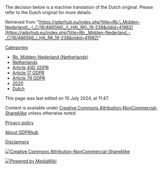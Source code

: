 The decision below is a machine translation of the Dutch original. Please refer to the Dutch original for more details.

Retrieved from "[https://gdprhub.eu/index.php?title=Rb.\_Midden-Nederland\_-\_C/16/486566\_/\_HA\_RK\_19-238&oldid=41982](https://gdprhub.eu/index.php?title=Rb._Midden-Nederland_-_C/16/486566_/_HA_RK_19-238&oldid=41982)"

[Categories](/index.php?title=Special:Categories "Special:Categories"):

*   [Rb. Midden-Nederland (Netherlands)](/index.php?title=Category:Rb._Midden-Nederland_\(Netherlands\) "Category:Rb. Midden-Nederland (Netherlands)")
*   [Netherlands](/index.php?title=Category:Netherlands "Category:Netherlands")
*   [Article 4(6) GDPR](/index.php?title=Category:Article_4\(6\)_GDPR "Category:Article 4(6) GDPR")
*   [Article 17 GDPR](/index.php?title=Category:Article_17_GDPR "Category:Article 17 GDPR")
*   [Article 79 GDPR](/index.php?title=Category:Article_79_GDPR "Category:Article 79 GDPR")
*   [2020](/index.php?title=Category:2020 "Category:2020")
*   [Dutch](/index.php?title=Category:Dutch "Category:Dutch")

This page was last edited on 10 July 2024, at 11:47.

Content is available under [Creative Commons Attribution-NonCommercial-ShareAlike](https://creativecommons.org/licenses/by-nc-sa/4.0/) unless otherwise noted.

[Privacy policy](/index.php?title=GDPRhub:Privacy_policy)

[About GDPRhub](/index.php?title=GDPRhub:About)

[Disclaimers](/index.php?title=GDPRhub:General_disclaimer)

[![Creative Commons Attribution-NonCommercial-ShareAlike](/resources/assets/licenses/cc-by-nc-sa.png)](https://creativecommons.org/licenses/by-nc-sa/4.0/)

[![Powered by MediaWiki](/resources/assets/poweredby_mediawiki_88x31.png)](https://www.mediawiki.org/)
